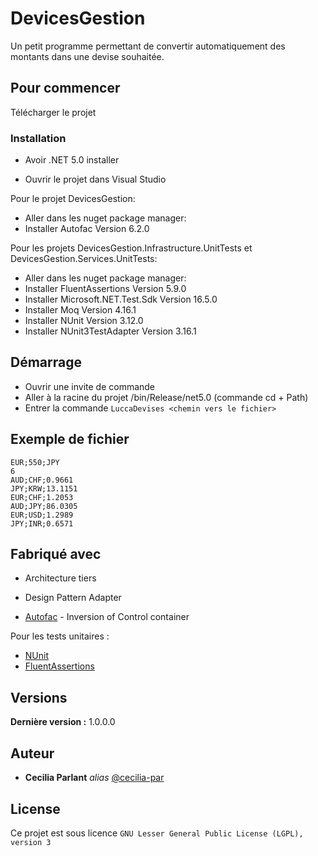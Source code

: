 # DevicesGestion

Un petit programme permettant de convertir automatiquement des montants
dans une devise souhaitée. 

## Pour commencer

Télécharger le projet

### Installation

- Avoir .NET 5.0 installer 

- Ouvrir le projet dans Visual Studio

Pour le projet DevicesGestion: 
- Aller dans les nuget package manager: 
- Installer Autofac Version 6.2.0

Pour les projets DevicesGestion.Infrastructure.UnitTests et DevicesGestion.Services.UnitTests: 
- Aller dans les nuget package manager: 
- Installer FluentAssertions Version 5.9.0
- Installer Microsoft.NET.Test.Sdk Version 16.5.0
- Installer Moq Version 4.16.1
- Installer NUnit Version 3.12.0
- Installer NUnit3TestAdapter Version 3.16.1

## Démarrage

- Ouvrir une invite de commande
- Aller à la racine du projet /bin/Release/net5.0 (commande cd + Path)
- Entrer la commande ```LuccaDevises <chemin vers le fichier> ```

## Exemple de fichier 

  ```
  EUR;550;JPY
  6
  AUD;CHF;0.9661
  JPY;KRW;13.1151
  EUR;CHF;1.2053
  AUD;JPY;86.0305
  EUR;USD;1.2989
  JPY;INR;0.6571
  ```

## Fabriqué avec

- Architecture tiers

- Design Pattern Adapter

- [Autofac](https://autofac.org/) -  Inversion of Control container

Pour les tests unitaires :
- [NUnit](https://docs.microsoft.com/fr-fr/dotnet/core/testing/unit-testing-with-nunit) 
- [FluentAssertions](https://fluentassertions.com/) 

## Versions

**Dernière version :** 1.0.0.0

## Auteur

- **Cecilia Parlant** _alias_ [@cecilia-par](https://github.com/cecilia-par)

## License

Ce projet est sous licence `GNU Lesser General Public License (LGPL), version 3`
